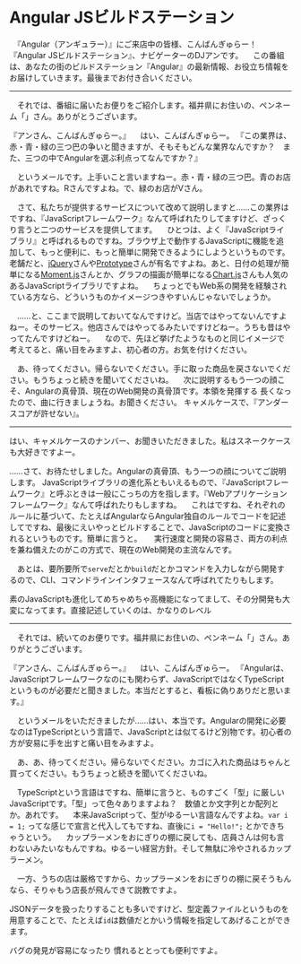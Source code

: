 # Angular JSビルドステーション

　『Angular（アンギュラー）』にご来店中の皆様、こんばんぎゅらー！　『Angular JSビルドステーション』、ナビゲーターのDJアンです。
　この番組は、あなたの街のビルドステーション『Angular』の最新情報、お役立ち情報をお届けしていきます。最後までお付き合いください。

----

　それでは、番組に届いたお便りをご紹介します。福井県にお住いの、ペンネーム「」さん。ありがとうございます。

『アンさん、こんばんぎゅらー。』
　はい、こんばんぎゅらー。
『この業界は、赤・青・緑の三つ巴の争いと聞きますが、そもそもどんな業界なんですか？　また、三つの中でAngularを選ぶ利点ってなんですか？』

　というメールです。上手いこと言いますねー。赤・青・緑の三つ巴。青のお店があれですね。Rさんですよね。で、緑のお店がVさん。

　さて、私たちが提供するサービスについて改めて説明しますと……この業界はですね、『JavaScriptフレームワーク』なんて呼ばれたりしてますけど、ざっくり言うと二つのサービスを提供してます。
　ひとつは、よく『JavaScriptライブラリ』と呼ばれるものですね。ブラウザ上で動作するJavaScriptに機能を追加して、もっと便利に、もっと簡単に開発できるようにしようというものです。老舗だと、[jQuery](https://jquery.com/)さんや[Prototype](http://prototypejs.org/)さんが有名ですよね。あと、日付の処理が簡単になる[Moment.js](https://momentjs.com/)さんとか、グラフの描画が簡単になる[Chart.js](https://www.chartjs.org/)さんも人気のあるJavaScriptライブラリですよね。
　ちょっとでもWeb系の開発を経験されている方なら、どういうものかイメージつきやすいんじゃないでしょうか。

　……と、ここまで説明しておいてなんですけど。当店ではやってないんですよねー。そのサービス。他店さんではやってるみたいですけどねー。うちも昔はやってたんですけどねー。
　なので、先ほど挙げたようなものと同じイメージで考えてると、痛い目をみますよ、初心者の方。お気を付けください。

　あ、待ってください。帰らないでください。手に取った商品を戻さないでください。もうちょっと続きを聞いてくださいね。
　次に説明するもう一つの顔こそ、Angularの真骨頂、現在のWeb開発の真骨頂です。本領を発揮する
長くなったので、曲に行きましょうね。お聞きください。
キャメルケースで、『アンダースコアが許せない』。

----

はい、キャメルケースのナンバー、お聞きいただきました。私はスネークケースも大好きですよー。

……さて、お待たせしました。Angularの真骨頂、もう一つの顔についてご説明します。
JavaScriptライブラリの進化系ともいえるもので、『JavaScriptフレームワーク』と呼ぶときは一般にこっちの方を指します。『Webアプリケーションフレームワーク』なんて呼ばれたりもしますね。
　これはですね、それぞれのルールに基づいて、たとえばAngularならAngular独自のルールでコードを記述してですね、最後にえいやっとビルドすることで、JavaScriptのコードに変換されるというものです。簡単に言うと。
　
実行速度と開発の容易さ、両方の利点を兼ね備えたのがこの方式で、現在のWeb開発の主流なんです。

　あとは、要所要所で`serve`だとか`build`だとかコマンドを入力しながら開発するので、CLI、コマンドラインインタフェースなんて呼ばれてたりもします。

素のJavaScriptも進化してめちゃめちゃ高機能になってまして、その分開発も大変になってます。直接記述していくのは、かなりのレベル

----

　それでは、続いてのお便りです。福井県にお住いの、ペンネーム「」さん。ありがとうございます。

『アンさん、こんばんぎゅらー。』
　はい、こんばんぎゅらー。
『Angularは、JavaScriptフレームワークなのにも関わらず、JavaScriptではなくTypeScriptというものが必要だと聞きました。本当だとすると、看板に偽りありだと思います。』

　というメールをいただきましたが……はい、本当です。Angularの開発に必要なのはTypeScriptという言語で、JavaScriptとは似てるけど別物です。初心者の方が安易に手を出すと痛い目をみますよ。

　あ、あ、待ってください。帰らないでください。カゴに入れた商品はちゃんと買ってください。もうちょっと続きを聞いてくださいね。

　TypeScriptという言語はですね、簡単に言うと、ものすごく「型」に厳しいJavaScriptです。「型」って色々ありますよね？　数値とか文字列とか配列とか。あれです。
　本来JavaScriptって、型がゆるーい言語なんですよね。`var i = 1;` ってな感じで宣言と代入してもですね、直後に`i = "Hello!";` とかできちゃうという。
　カップラーメンをおにぎりの棚に戻しても、店員さんは何も言わないみたいなもんですね。ゆるーい経営方針。そして無駄に冷やされるカップラーメン。

　一方、うちの店は厳格ですから、カップラーメンをおにぎりの棚に戻そうもんなら、そりゃもう店長が飛んできて説教ですよ。

JSONデータを扱ったりすることも多いですけど、型定義ファイルというものを用意することで、たとえば`id`は数値だとかいう情報を指定してあげることができます。

バグの発見が容易になったり
慣れるととっても便利ですよ。
<!--stackedit_data:
eyJoaXN0b3J5IjpbLTM5MzQ5MzE1MCwtNjc4MzU0MjQzLDkyOD
IwMzc0NywtNTU4NzAwMjE2LDE2NzE0NDY3MDIsLTI3MjIyMzY4
NiwtMTI3MjMwMTg4NSwtOTE3NTUzMzk2LC0xNTkwNDQzODM3XX
0=
-->